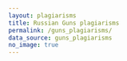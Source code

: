 ```yaml
---
layout: plagiarisms
title: Russian Guns plagiarisms
permalink: /guns_plagiarisms/
data_source: guns_plagiarisms
no_image: true
---
```

